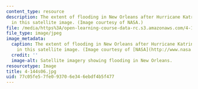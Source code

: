 ```yaml
---
content_type: resource
description: The extent of flooding in New Orleans after Hurricane Katrina is shown
  in this satellite image. (Image courtesy of NASA.)
file: /media/https%3A/open-learning-course-data-rc.s3.amazonaws.com/4-144-architectural-design-level-ii-new-orleans-studio-spring-2006/77c05fe57fe093706e346ebdf4b5f477_4-144s06.jpg
file_type: image/jpeg
image_metadata:
  caption: The extent of flooding in New Orleans after Hurricane Katrina is shown
    in this satellite image. (Image courtesy of [NASA](http://www.nasa.gov/).)
  credit: ''
  image-alt: Satellite imagery showing flooding in New Orleans.
resourcetype: Image
title: 4-144s06.jpg
uid: 77c05fe5-7fe0-9370-6e34-6ebdf4b5f477
---
```

